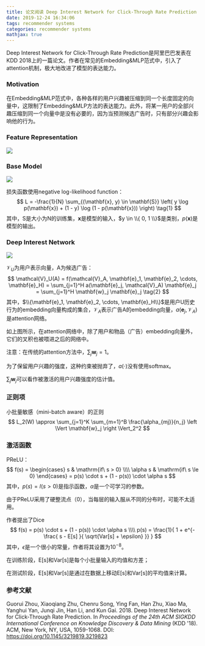 ```yaml
---
title: 论文阅读 Deep Interest Network for Click-Through Rate Prediction
date: 2019-12-24 16:34:06
tags: recommender systems
categories: recommender systems
mathjax: true
---
```


Deep Interest Network for Click-Through Rate Prediction是阿里巴巴发表在KDD 2018上的一篇论文。作者在常见的Embedding&MLP范式中，引入了attention机制，极大地改进了模型的表达能力。

<!--more-->

### Motivation

在Embedding&MLP范式中，各种各样的用户兴趣被压缩到同一个长度固定的向量中，这限制了Embedding&MLP方法的表达能力。此外，将某一用户的全部兴趣压缩到同一个向量中是没有必要的，因为当预测候选广告时，只有部分兴趣会影响他的行为。

### Feature Representation

![](/static/images/din-feature.png)

### Base Model

![](/static/images/din-base-model.png)

损失函数使用negative log-likelihood function：
$$
L = -\frac{1}{N} 
\sum_{(\mathbf{x}, y) \in \mathbf{S}} 
\left( y \log p(\mathbf{x}) + (1 - y) \log (1 - p(\mathbf{x})) \right) \tag{1}
$$
其中，S是大小为N的训练集，$\mathbf{x}$是模型的输入，$y \in \\{ 0, 1 \\}$是类别，$p(\mathbf{x})$是模型的输出。

### Deep Interest Network

![](/static/images/din.png)

$\mathcal{V}_U$为用户表示向量，A为候选广告：
$$
\mathcal{V}_U(A) = f(\mathcal{V}_A, \mathbf{e}_1, \mathbf{e}_2, \cdots, \mathbf{e}_H) = \sum_{j=1}^H a(\mathbf{e}_j, \mathcal{V}_A) \mathbf{e}_j = \sum_{j=1}^H \mathbf{w}_j \mathbf{e}_j \tag{2}
$$
其中，$\\{\mathbf{e}_1, \mathbf{e}_2, \cdots, \mathbf{e}_H\\}$是用户U历史行为的embedding向量构成的集合，$\mathcal{V}_A$表示广告A的embedding向量，$a(\mathbf{e}_j, \mathcal{V}_A)$是attention网络。

如上图所示，在attention网络中，除了用户和物品（广告）embedding向量外，它们的叉积也被喂进之后的网络中。

注意：在传统的attention方法中，$\sum_j \mathbf{w}_j = 1$。

为了保留用户兴趣的强度，这种约束被抛弃了，$a(\cdot)$没有使用softmax。

$\sum_j \mathbf{w}_j$可以看作被激活的用户兴趣强度的估计值。

###  正则项

小批量敏感（mini-batch aware）的正则
$$
L_2(W) \approx \sum_{j=1}^K \sum_{m=1}^B \frac{\alpha_{mj}}{n_j}
\left \Vert \mathbf{w}_j \right \Vert_2^2
$$

### 激活函数

PReLU：
$$
f(s) = 
\begin{cases}
s & \mathrm{if\ s > 0} \\\\
\alpha s & \mathrm{if\ s \le 0}
\end{cases}
= p(s) \cdot s + (1 - p(s)) \cdot \alpha s
$$
其中，$p(s) = I(s > 0)$是指示函数，$\alpha$是一个可学习的参数。

由于PReLU采用了硬整流点（0），当每层的输入服从不同的分布时，可能不太适用。

作者提出了Dice
$$
f(s) = p(s) \cdot s + (1 - p(s)) \cdot \alpha s \\\\
p(s) = \frac{1}{
	1 + e^{- \frac{
		s - E[s]
	}{
		\sqrt{Var[s] + \epsilon}
	}}
}
$$
其中，$\epsilon$是一个很小的常量，作者将其设置为$10^{-8}$。

在训练阶段，E[s]和Var[s]是每个小批量输入的均值和方差；

在测试阶段，E[s]和Var[s]是通过在数据上移动E[s]和Var[s]的平均值来计算。

### 参考文献

Guorui Zhou, Xiaoqiang Zhu, Chenru Song, Ying Fan, Han Zhu, Xiao Ma, Yanghui Yan, Junqi Jin, Han Li, and Kun Gai. 2018. Deep Interest Network for Click-Through Rate Prediction. In *Proceedings of the 24th ACM SIGKDD International Conference on Knowledge Discovery & Data Mining* (KDD '18). ACM, New York, NY, USA, 1059-1068. DOI: https://doi.org/10.1145/3219819.3219823